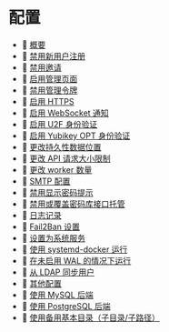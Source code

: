 # 配置

* 📄 [概要](overview.md)
* 📄 [禁用新用户注册](disable-registration-of-new-users.md)
* 📄 [禁用邀请](disable-invitations.md)
* 📄 [启用管理页面](enabling-admin-page.md)
* 📄 [禁用管理令牌](disable-the-admin-token.md)
* 📄 [启用 HTTPS](enabling-https.md)
* 📄 [启用 WebSocket 通知](enabling-websocket-notifications.md)
* 📄 [启用 U2F 身份验证](enabling-u2f-authentication.md)
* 📄 [启用 Yubikey OPT 身份验证](enabling-yubikey-otp-authentication.md)
* 📄 [更改持久性数据位置](changing-persistent-data-location.md)
* 📄 [更改 API 请求大小限制](changing-the-api-request-size-limit.md)
* 📄 [更改 worker 数量](changing-the-number-of-workers.md)
* 📄 [SMTP 配置](smtp-configuration.md)
* 📄 [禁用显示密码提示](password-hint-display.md)
* 📄 [禁用或覆盖密码库接口托管](disabling-or-overriding-the-vault-interface-hosting.md)
* 📄 [日志记录](logging.md)
* 📄 [Fail2Ban 设置](fail2ban-setup.md)
* 📄 [设置为系统服务](creating-a-systemd-service.md)
* 📄 [使用 systemd-docker 运行](running-with-systemd-docker.md)
* 📄 [在未启用 WAL 的情况下运行](running-without-wal-enabled.md)
* 📄 [从 LDAP 同步用户](syncing-users-from-ldap.md)
* 📄 [其他配置](other-configuration.md)
* 📄 [使用 MySQL 后端](using-the-mysql-backend.md)
* 📄 [使用 PostgreSQL 后端](using-the-postgresql-backend.md)
* 📄 [使用备用基本目录（子目录/子路径）](using-an-alternate-base-dir-subdir-subpath.md)


